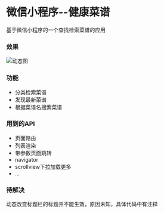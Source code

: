 # 微信小程序--健康菜谱
基于微信小程序的一个查找检索菜谱的应用

### 效果

![动态图](./res/gif/demo.gif)

### 功能
* 分类检索菜谱
* 发现最新菜谱
* 根据菜谱名搜索菜谱

### 用到的API
* 页面路由
* 列表渲染
* 带参数页面跳转
* navigator
* scrollview下拉加载更多
* ...


### 待解决
动态改变标题栏的标题并不能生效，原因未知，具体代码中有注释
